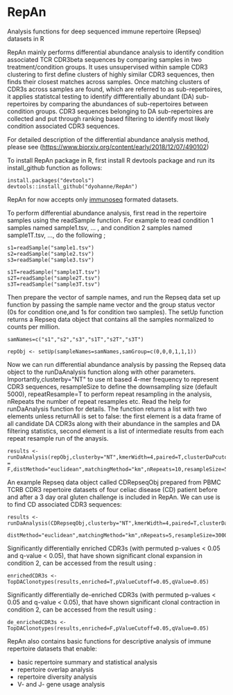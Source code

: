 # RepAn
Analysis functions for deep sequenced immune repertoire (Repseq) datasets in R

RepAn mainly performs differential abundance analysis to identify condition associated TCR CDR3beta sequences by comparing samples 
in two treatment/condition groups. It uses unsupervised within sample CDR3 clustering to first define clusters of highly similar
CDR3 sequences, then finds their closest matches across samples. Once matching clusters of CDR3s across samples are found, which are
referred to as sub-repertoires, it applies statistcal testing to identify diffferentially abundant (DA) sub-repertoires by comparing
the abundances of sub-repertoires between condition groups. CDR3 sequences belonging to DA sub-repertoires are collected and 
put through ranking based filtering to identify most likely condition associated CDR3 sequences. 

For detailed description of the differential abundance analysis method, please see (https://www.biorxiv.org/content/early/2018/12/07/490102)

To install RepAn package in R, first install R devtools package and run its install_github function as follows: 

```
install.packages("devtools")
devtools::install_github("dyohanne/RepAn")
```

RepAn for now accepts only [immunoseq](https://www.adaptivebiotech.com/immunoseq) formated datasets.

To perform differential abundance analysis, first read in the repertoire samples using the readSample function. For example to read condition 1 samples named sample1.tsv, ... , and condition 2 samples named sample1T.tsv, ..., do the following ; 

```
s1=readSample("sample1.tsv")
s2=readSample("sample2.tsv")
s3=readSample("sample3.tsv")

s1T=readSample("sample1T.tsv")
s2T=readSample("sample2T.tsv")
s3T=readSample("sample3T.tsv")
```

Then prepare the vector of sample names, and run the Repseq data set up function by passing the sample name vector and the group status vector (0s for condition one,and 1s for condition two samples). The setUp function returns a Repseq data object that contains all the samples normalized to counts per million.

```
samNames=c("s1","s2","s3","s1T","s2T","s3T")

repObj <- setUp(sampleNames=samNames,samGroup=c(0,0,0,1,1,1))
```

Now we can run differential abundance analysis by passing the Repseq data object to the runDaAnalysis function along with other parameters. Importantly,clusterby="NT" to use nt based 4-mer frequency to represent CDR3 sequences, resampleSize to define the downsampling size (default 5000), repeatResample=T to perform repeat resampling in the analysis, nRepeats the number of repeat resamples etc. Read the help for runDaAnalysis function for details. The function returns a list with two elements unless returnAll is set to false: the first element is a data frame of all candidate DA CDR3s along with their abundance in the samples and DA filtering statistics, second element is a list of intermediate results from each repeat resample run of the anaysis. 

```
results <- runDaAnalysis(repObj,clusterby="NT",kmerWidth=4,paired=T,clusterDaPcutoff=0.1,positionWt = F,distMethod="euclidean",matchingMethod="km",nRepeats=10,resampleSize=5000,useProb=T,returnAll=T,nRR=1000)
```

An example Repseq data object called CDRepseqObj prepared from PBMC TCRB CDR3 repertoire datasets of four celiac disease (CD) patient before and after a 3 day oral gluten challenge is included in RepAn. We can use is to find CD associated CDR3 sequences:

```
results <- runDaAnalysis(CDRepseqObj,clusterby="NT",kmerWidth=4,paired=T,clusterDaPcutoff=0.1,positionWt=F,
  distMethod="euclidean",matchingMethod="km",nRepeats=5,resampleSize=3000,useProb=T,returnAll=T,nRR=1000)
```

Significantly differentially enriched CDR3s (with permuted p-values < 0.05 and q-value < 0.05), that have shown significant clonal expansion in condition 2, can be accessed from the result using :

```
enrichedCDR3s <- TopDAClonotypes(results,enriched=T,pValueCutoff=0.05,qValue=0.05)
```

Significantly differentially de-enriched CDR3s (with permuted p-values < 0.05 and q-value < 0.05), that have shown significant clonal contraction in condition 2, can be accessed from the result using :

```
de_enrichedCDR3s <- TopDAClonotypes(results,enriched=F,pValueCutoff=0.05,qValue=0.05)
```


RepAn also contains basic functions for descriptive analysis of immune repertoire datasets that enable:
- basic repertoire summary and statistical analysis 
- repertoire overlap analysis
- repertoire diversity analysis
- V- and J- gene usage analysis



